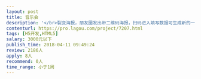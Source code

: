 ```yaml
---                
layout: post       
title: 音乐会           
description: '</br>裂变海报，朋友圈发出带二维码海报，扫码进入填写数据可生成新的一张二维码海报进行裂变，扫码次数越多奖励越大</br>'     
contenturl: https://pro.lagou.com/project/7207.html      
tags: [H5开发,HTML5]            
salary: 3000元以下          
publish_time: 2018-04-11 09:49:24         
review: 2186人                   
apply: 8人                   
recommend: 0人                   
time_range: 小于1周              
---                 
```

